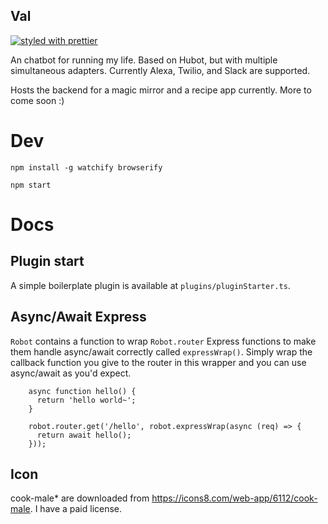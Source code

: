 Val
----

[](https://circleci.com/gh/pcsforeducation/val.svg?style=shield&circle-token=:circle-token)
[![styled with
prettier](https://img.shields.io/badge/styled_with-prettier-ff69b4.svg)](https://github.com/prettier/prettier)

An chatbot for running my life. Based on Hubot, but with multiple simultaneous
adapters. Currently Alexa, Twilio, and Slack are supported.

Hosts the backend for a magic mirror and a recipe app currently. More to come soon :)

# Dev

    npm install -g watchify browserify
    
    npm start

# Docs

## Plugin start

A simple boilerplate plugin is available at `plugins/pluginStarter.ts`.

## Async/Await Express

`Robot` contains a function to wrap `Robot.router` Express functions to make
them handle async/await correctly called `expressWrap()`. Simply wrap the
callback function you give to the router in this wrapper and you can use
async/await as you'd expect.

```
    async function hello() {
      return 'hello world~';
    }

    robot.router.get('/hello', robot.expressWrap(async (req) => {
      return await hello();
    }));
```

Icon
----
cook-male* are downloaded from https://icons8.com/web-app/6112/cook-male. I have a paid license.
